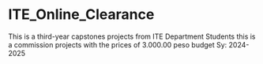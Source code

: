 # ITE_Online_Clearance
This is a third-year capstones projects from ITE Department Students
this is a commission projects with the prices of 3.000.00 peso budget
Sy: 2024-2025 
